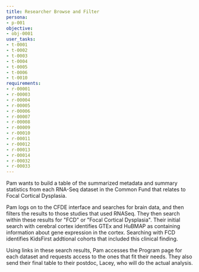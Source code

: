 ```yaml
---
title: Researcher Browse and Filter
persona: 
- p-001
objective:
- obj-0001
user_tasks:
- t-0001
- t-0002
- t-0003
- t-0004
- t-0005
- t-0006
- t-0010
requirements:
- r-00001
- r-00003
- r-00004
- r-00005
- r-00006
- r-00007
- r-00008
- r-00009
- r-00010
- r-00011
- r-00012
- r-00013
- r-00014
- r-00032
- r-00033
---
```


Pam wants to build a table of the summarized metadata and summary statistics
from each RNA-Seq dataset in the Common Fund that relates to Focal Cortical Dysplasia.

Pam logs on to the CFDE interface and searches for brain data, and then filters the results to those studies that used RNASeq. They then search within these results
for "FCD" or "Focal Cortical Dysplasia".
Their initial search with cerebral cortex identifies GTEx and HuBMAP as containing information about gene expression in the cortex. Searching with FCD identifies KidsFirst addtional cohorts that included this clinical finding.

Using links in these search results, Pam accesses the Program
page for each dataset and requests access to the ones that fit their needs. They also send
their final table to their postdoc, Lacey, who will do the actual analysis.

